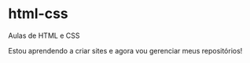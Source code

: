 # html-css
 Aulas de HTML e CSS

Estou aprendendo a criar sites e agora vou gerenciar meus repositórios!